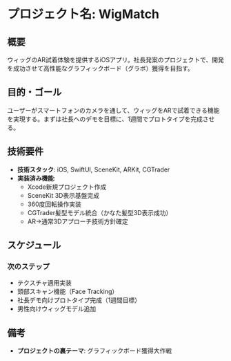 # プロジェクト名: WigMatch

## 概要

ウィッグのAR試着体験を提供するiOSアプリ。社長発案のプロジェクトで、開発を成功させて高性能なグラフィックボード（グラボ）獲得を目指す。

## 目的・ゴール

ユーザーがスマートフォンのカメラを通して、ウィッグをARで試着できる機能を実現する。まずは社長へのデモを目標に、1週間でプロトタイプを完成させる。

## 技術要件

- **技術スタック**: iOS, SwiftUI, SceneKit, ARKit, CGTrader
- **実装済み機能**:
    - Xcode新規プロジェクト作成
    - SceneKit 3D表示基盤完成
    - 360度回転操作実装
    - CGTrader髪型モデル統合（かなた髪型3D表示成功）
    - AR→通常3Dアプローチ技術方針確定

## スケジュール

### 次のステップ

- テクスチャ適用実装
- 頭部スキャン機能（Face Tracking）
- 社長デモ向けプロトタイプ完成（1週間目標）
- 男性向けウィッグモデル追加

## 備考

- **プロジェクトの裏テーマ**: グラフィックボード獲得大作戦 
